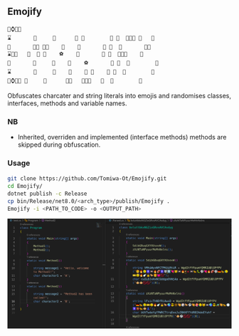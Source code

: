## Emojify
    🔋⌚🐆💀                                     
    ⌛       🌵     🌵      🌈 🍡        🥚 👖  👢🎹🎹 🍬   🌽 
    🔋       🍟🔨 🔑🍟    🚀    🍭       🗼 🎍  💄       🍬🌽  
    ⌛🌷💀   🌵  🚬 🌵    ⚽    🎱       🥚 👖  👢🎹🎹    🚩   
    🔋       🍟     🍟    🎱    ⚽       🗼 🎍  💄        🎌   
    ⌛       🌵     🌵    🍭    🔪 👝    🥚 👖  👢        🏁   
    🔋⌚🐆💀 🍟     🍟      🔪🏈   🎽💼🗼   🎍  💄        🚩   
Obfuscates charcater and string literals into emojis and randomises classes, interfaces, methods and variable names.

### NB
- Inherited, overriden and implemented (interface methods) methods are skipped during obfuscation.

### Usage
```bash
git clone https://github.com/Tomiwa-Ot/Emojify.git
cd Emojify/
dotnet publish -c Release
cp bin/Release/net8.0/<arch_type>/publish/Emojify .
Emojify -i <PATH_TO_CODE> -o <OUTPUT_PATH>
```

![Demo](./image.png)